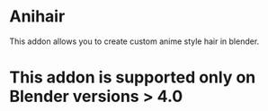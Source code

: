 # Anihair
This addon allows you to create custom anime style hair in blender.


# This addon is supported only on Blender versions > 4.0

